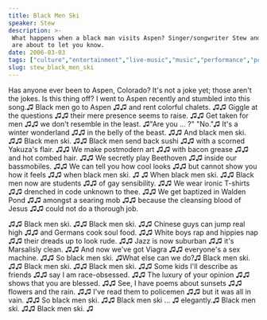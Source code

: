 ```yaml
---
title: Black Men Ski
speaker: Stew
description: >-
 What happens when a black man visits Aspen? Singer/songwriter Stew and his band
 are about to let you know.
date: 2006-03-03
tags: ["culture","entertainment","live-music","music","performance","poetry","race","sports"]
slug: stew_black_men_ski
---
```


Has anyone ever been to Aspen, Colorado? It's not a joke yet; those aren't the jokes. Is
this thing off? I went to Aspen recently and stumbled into this song.♫ Black men go to
Aspen ♫♫ and rent colorful chalets. ♫♫ Giggle at the questions ♫♫ their mere presence
seems to raise. ♫♫ Get taken for men ♫♫ we don't resemble in the least. ♫"Are you ... ?"
"No."♫ It's a winter wonderland ♫♫ in the belly of the beast. ♫♫ And black men ski. ♫♫
Black men ski. ♫♫ Black men send back sushi ♫♫ with a scorned Yakuza's flair. ♫♫ We make
postmodern art ♫♫ with bacon grease ♫♫ and hot combed hair. ♫♫ We secretly play Beethoven
♫♫ inside our bassmobiles. ♫♫ We can tell you how cool looks ♫♫ but cannot show you how it
feels ♫♫ when black men ski. ♫ ♫ When black men ski. ♫♫ Black men now are students ♫♫ of
gay sensibility. ♫♫ We wear ironic T-shirts ♫♫ drenched in code unknown to thee. ♫♫ We get
baptized in Walden Pond ♫♫ amongst a searing mob ♫♫ because the cleansing blood of Jesus
♫♫ could not do a thorough job.

♫♫ Black men ski. ♫♫ Black men ski. ♫♫ Chinese guys can jump real high ♫♫ and Germans cook
soul food. ♫♫ White boys rap and hippies nap ♫♫ their dreads up to look rude. ♫♫ Jazz is
now suburban ♫♫ it's Marsalisly clean. ♫♫ And now we've got Viagra ♫♫ everyone's a sex
machine. ♫♫ So black men ski. ♫What else can we do?♫ Black men ski. ♫♫ Black men ski. ♫♫
Black men ski. ♫♫ Some kids I'll describe as friends ♫♫ say I am race-obsessed. ♫♫ The
luxury of your opinion ♫♫ shows that you are blessed. ♫♫ See, I have poems about sunsets
♫♫ flowers and the rain. ♫♫ I've read them to policemen ♫♫ but it was all in vain. ♫♫ So
black men ski. ♫♫ Black men ski ... ♫ elegantly.♫ Black men ski. ♫♫ Black men ski.
♫

<!--
ad_duration=3.33
comment_count=77
event="TED2006"
external_start_time=0
intro_duration=11.82
is_subtitle_required="False"
is_talk_featured="True"
language="en"
language_swap="False"
native_language="en"
number_of_related_talks=6
number_of_speakers=1
number_of_subtitled_videos=21
number_of_tags=8
number_of_talk_download_languages=23
number_of_talk_more_resources=0
number_of_talk_recommendations=0
number_of_talks_take_actions=0
post_ad_duration=0.83
published_timestamp="2007-05-07 13:44:00"
recording_date="2006-03-03"
speaker_description="Singer/songwriter"
speaker_id=108
speaker_is_published=1
speaker_name="Stew"
talk_id=119
talk_name="Black Men Ski"
talks_tags=["culture","entertainment","live-music","music","performance","poetry","race","sports"]
url_audio="https://download.ted.com/talks/Stew_BlackMenSki_2006.mp3?apikey=acme-roadrunner"
url_photo_speaker="https://pe.tedcdn.com/images/ted/7607_254x191.jpg"
url_photo_talk="https://pe.tedcdn.com/images/ted/233_480x360.jpg"
url_webpage="https://www.ted.com/talks/stew_black_men_ski"
video_type_name="TED Stage Talk"
-->